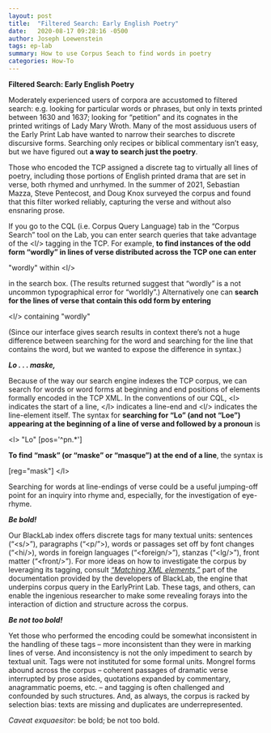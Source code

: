 ```yaml
---
layout: post
title:  "Filtered Search: Early English Poetry"
date:   2020-08-17 09:28:16 -0500
author: Joseph Loewenstein
tags: ep-lab
summary: How to use Corpus Seach to find words in poetry
categories: How-To
---
```


**Filtered Search: Early English Poetry**

Moderately experienced users of corpora are accustomed to filtered
search: e.g. looking for particular words or phrases, but only in texts
printed between 1630 and 1637; looking for “petition” and its cognates
in the printed writings of Lady Mary Wroth. Many of the most assiduous
users of the Early Print Lab have wanted to narrow their searches to
discrete discursive forms. Searching only recipes or biblical commentary
isn’t easy, but we have figured out **a way to search just the poetry**.

Those who encoded the TCP assigned a discrete tag to virtually all lines
of poetry, including those portions of English printed drama that are
set in verse, both rhymed and unrhymed. In the summer of 2021, Sebastian
Mazza, Steve Pentecost, and Doug Knox surveyed the corpus and found that
this filter worked reliably, capturing the verse and without also
ensnaring prose.

If you go to the CQL (i.e. Corpus Query Language) tab in the “Corpus
Search” tool on the Lab, you can enter search queries that take
advantage of the &lt;l/&gt; tagging in the TCP. For example, **to find
instances of the odd form “wordly” in lines of verse distributed across
the TCP one can enter**

"wordly" within &lt;l/&gt;

in the search box. (The results returned suggest that “wordly” is a not
uncommon typographical error for “worldly”.) Alternatively one can
**search for the lines of verse that contain this odd form by entering**

&lt;l/&gt; containing "wordly"

(Since our interface gives search results in context there’s not a huge
difference between searching for the word and searching for the line
that contains the word, but we wanted to expose the difference in
syntax.)

***Lo . . . maske,***

Because of the way our search engine indexes the TCP corpus, we can
search for words or word forms at beginning and end positions of
elements formally encoded in the TCP XML. In the conventions of our CQL,
&lt;l&gt; indicates the start of a line, &lt;/l&gt; indicates a line-end
and &lt;l/&gt; indicates the line-element itself. The syntax for
**searching for “Lo” (and not “Loe”) appearing at the beginning of a
line of verse and followed by a pronoun** is

&lt;l&gt; "Lo" \[pos='\^pn.\*'\]

**To find “mask” (or “maske” or “masque”) at the end of a line**, the
syntax is

\[reg="mask"\] &lt;/l&gt;

Searching for words at line-endings of verse could be a useful
jumping-off point for an inquiry into rhyme and, especially, for the
investigation of eye-rhyme.

***Be bold!***

Our BlackLab index offers discrete tags for many textual units:
sentences (“&lt;s/&gt;”), paragraphs (“&lt;p/”&gt;), words or passages
set off by font changes (“&lt;hi/&gt;), words in foreign languages
(“&lt;foreign/&gt;”), stanzas (“&lt;lg/&gt;”), front matter
(“&lt;front/&gt;”). For more ideas on how to investigate the corpus by
leveraging its tagging, consult [*“Matching XML
elements,”*](http://inl.github.io/BlackLab/corpus-query-language.html#matching-xml-elements)
part of the documentation provided by the developers of BlackLab, the
engine that underpins corpus query in the EarlyPrint Lab. These tags,
and others, can enable the ingenious researcher to make some revealing
forays into the interaction of diction and structure across the corpus.

***Be not too bold!***

Yet those who performed the encoding could be somewhat inconsistent in
the handling of these tags – more inconsistent than they were in marking
lines of verse. And inconsistency is not the only impediment to search
by textual unit. Tags were not instituted for some formal units. Mongrel
forms abound across the corpus – coherent passages of dramatic verse
interrupted by prose asides, quotations expanded by commentary,
anagrammatic poems, etc. – and tagging is often challenged and
confounded by such structures. And, as always, the corpus is racked by
selection bias: texts are missing and duplicates are underrepresented.

*Caveat exquaesitor*: be bold; be not too bold.
